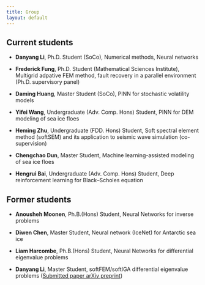 ```yaml
---
title: Group
layout: default
---
```


## Current students

- **Danyang Li**, Ph.D. Student (SoCo), Numerical methods, Neural networks

- **Frederick Fung**, Ph.D. Student (Mathematical Sciences Institute), Multigrid adpative FEM method, fault recovery in a parallel environment (Ph.D. supervisory panel)

- **Daming Huang**, Master Student (SoCo), PINN for stochastic volatility models

- **Yifei Wang**, Undergraduate (Adv. Comp. Hons) Student, PINN for DEM modeling of sea ice floes

- **Heming Zhu**, Undergraduate (FDD. Hons) Student, Soft spectral element method (softSEM) and its application to seismic wave simulation (co-supervision)

- **Chengchao Dun**, Master Student, Machine learning-assisted modeling of sea ice floes

- **Hengrui Bai**, Undergraduate (Adv. Comp. Hons) Student, Deep reinforcement learning for Black–Scholes equation

## Former students

- **Anousheh Moonen**, Ph.B.(Hons) Student, Neural Networks for inverse problems

- **Diwen Chen**, Master Student, Neural network (IceNet) for Antarctic sea ice

- **Liam Harcombe**, Ph.B.(Hons) Student, Neural Networks for differential eigenvalue problems

- **Danyang Li**, Master Student, softFEM/softIGA differential eigenvalue problems ([Submitted paper arXiv preprint](https://arxiv.org/abs/2210.06832))

